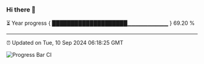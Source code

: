 ### Hi there 👋

⏳ Year progress { ████████████████████▁▁▁▁▁▁▁▁▁▁ } 69.20 %

---

⏰ Updated on Tue, 10 Sep 2024 06:18:25 GMT

![Progress Bar CI](https://github.com/liununu/liununu/workflows/Progress%20Bar%20CI/badge.svg)
